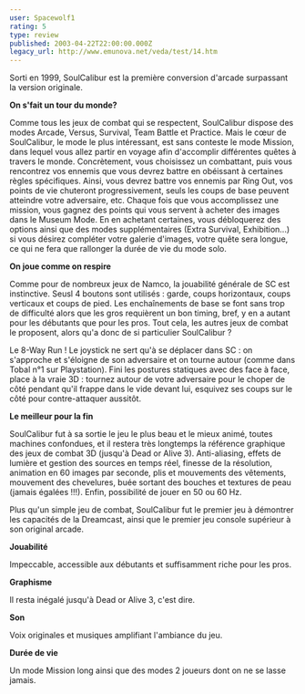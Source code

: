 ```yaml
---
user: Spacewolf1
rating: 5
type: review
published: 2003-04-22T22:00:00.000Z
legacy_url: http://www.emunova.net/veda/test/14.htm
---
```

Sorti en 1999, SoulCalibur est la première conversion d'arcade surpassant la version originale.  

  

**On s'fait un tour du monde?**  

Comme tous les jeux de combat qui se respectent, SoulCalibur dispose des modes Arcade, Versus, Survival, Team Battle et Practice. Mais le cœur de SoulCalibur, le mode le plus intéressant, est sans conteste le mode Mission, dans lequel vous allez partir en voyage afin d'accomplir différentes quêtes à travers le monde. Concrètement, vous choisissez un combattant, puis vous rencontrez vos ennemis que vous devrez battre en obéissant à certaines règles spécifiques. Ainsi, vous devrez battre vos ennemis par Ring Out, vos points de vie chuteront progressivement, seuls les coups de base peuvent atteindre votre adversaire, etc. Chaque fois que vous accomplissez une mission, vous gagnez des points qui vous servent à acheter des images dans le Museum Mode. En en achetant certaines, vous débloquerez des options ainsi que des modes supplémentaires (Extra Survival, Exhibition...) si vous désirez compléter votre galerie d'images, votre quête sera longue, ce qui ne fera que rallonger la durée de vie du mode solo.  

  

**On joue comme on respire**  

Comme pour de nombreux jeux de Namco, la jouabilité générale de SC est instinctive. Seusl 4 boutons sont utilisés : garde, coups horizontaux, coups verticaux et coups de pied. Les enchaînements de base se font sans trop de difficulté alors que les gros requièrent un bon timing, bref, y en a autant pour les débutants que pour les pros. Tout cela, les autres jeux de combat le proposent, alors qu'a donc de si particulier SoulCalibur ?  

Le 8-Way Run ! Le joystick ne sert qu'à se déplacer dans SC : on s'approche et s'éloigne de son adversaire et on tourne autour (comme dans Tobal n°1 sur Playstation). Fini les postures statiques avec des face à face, place à la vraie 3D : tournez autour de votre adversaire pour le choper de côté pendant qu'il frappe dans le vide devant lui, esquivez ses coups sur le côté pour contre-attaquer aussitôt.  

  

**Le meilleur pour la fin**  

SoulCalibur fut à sa sortie le jeu le plus beau et le mieux animé, toutes machines confondues, et il restera très longtemps la référence graphique des jeux de combat 3D (jusqu'à Dead or Alive 3). Anti-aliasing, effets de lumière et gestion des sources en temps réel, finesse de la résolution, animation en 60 images par seconde, plis et mouvements des vêtements, mouvement des chevelures, buée sortant des bouches et textures de peau (jamais égalées !!!). Enfin, possibilité de jouer en 50 ou 60 Hz.  

Plus qu'un simple jeu de combat, SoulCalibur fut le premier jeu à démontrer les capacités de la Dreamcast, ainsi que le premier jeu console supérieur à son original arcade.  

  

**Jouabilité**  

Impeccable, accessible aux débutants et suffisamment riche pour les pros.  

**Graphisme**  

Il resta inégalé jusqu'à Dead or Alive 3, c'est dire.  

**Son**  

Voix originales et musiques amplifiant l'ambiance du jeu.  

**Durée de vie**  

Un mode Mission long ainsi que des modes 2 joueurs dont on ne se lasse jamais.